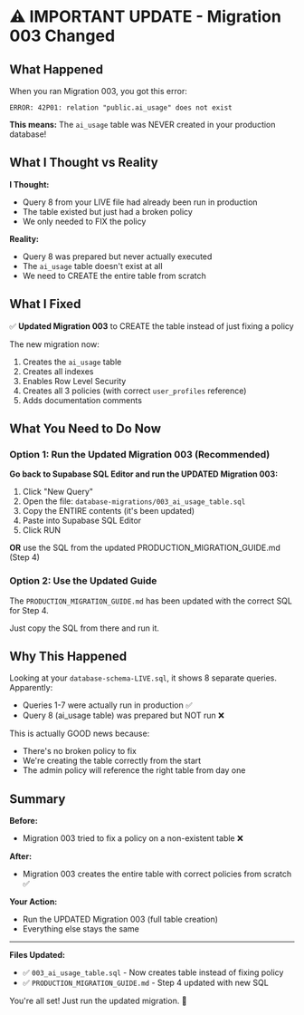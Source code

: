 # ⚠️ IMPORTANT UPDATE - Migration 003 Changed

## What Happened

When you ran Migration 003, you got this error:
```
ERROR: 42P01: relation "public.ai_usage" does not exist
```

**This means:** The `ai_usage` table was NEVER created in your production database!

## What I Thought vs Reality

**I Thought:** 
- Query 8 from your LIVE file had already been run in production
- The table existed but just had a broken policy
- We only needed to FIX the policy

**Reality:**
- Query 8 was prepared but never actually executed
- The `ai_usage` table doesn't exist at all
- We need to CREATE the entire table from scratch

## What I Fixed

✅ **Updated Migration 003** to CREATE the table instead of just fixing a policy

The new migration now:
1. Creates the `ai_usage` table
2. Creates all indexes
3. Enables Row Level Security
4. Creates all 3 policies (with correct `user_profiles` reference)
5. Adds documentation comments

## What You Need to Do Now

### Option 1: Run the Updated Migration 003 (Recommended)

**Go back to Supabase SQL Editor and run the UPDATED Migration 003:**

1. Click "New Query"
2. Open the file: `database-migrations/003_ai_usage_table.sql`
3. Copy the ENTIRE contents (it's been updated)
4. Paste into Supabase SQL Editor
5. Click RUN

**OR** use the SQL from the updated PRODUCTION_MIGRATION_GUIDE.md (Step 4)

### Option 2: Use the Updated Guide

The `PRODUCTION_MIGRATION_GUIDE.md` has been updated with the correct SQL for Step 4.

Just copy the SQL from there and run it.

## Why This Happened

Looking at your `database-schema-LIVE.sql`, it shows 8 separate queries. Apparently:
- Queries 1-7 were actually run in production ✅
- Query 8 (ai_usage table) was prepared but NOT run ❌

This is actually GOOD news because:
- There's no broken policy to fix
- We're creating the table correctly from the start
- The admin policy will reference the right table from day one

## Summary

**Before:**
- Migration 003 tried to fix a policy on a non-existent table ❌

**After:**
- Migration 003 creates the entire table with correct policies from scratch ✅

**Your Action:**
- Run the UPDATED Migration 003 (full table creation)
- Everything else stays the same

---

**Files Updated:**
- ✅ `003_ai_usage_table.sql` - Now creates table instead of fixing policy
- ✅ `PRODUCTION_MIGRATION_GUIDE.md` - Step 4 updated with new SQL

You're all set! Just run the updated migration. 🚀
